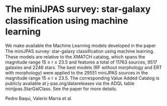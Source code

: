 # The miniJPAS survey: star-galaxy classiﬁcation using machine learning

We make available the Machine Learning models developed in the paper The miniJPAS survey: star-galaxy classiﬁcation using machine learning. These models are relative to the XMATCH catalog, which spans the magnitude range 15 ≤ r ≤ 23.5 and features a total of 11763 sources, 9517 galaxies and 2246 stars. The best models (RF without morphology and ERT with morphology) were applied to the 29551 miniJPAS sources in the magnitude range 15 ≤ r ≤ 23.5. The corresponding Value Added Catalog is publicly available at j-pas.org/datareleases via the ADQL table minijpas.StarGalClass. See the paper for more details.

Pedro Baqui, Valerio Marra et al.
